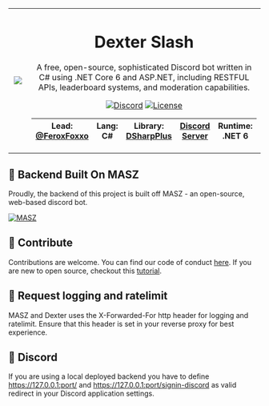 ﻿<table>
    <tr>
        <td align="center" width="25%">
            <img src="https://cdn.discordapp.com/attachments/781077443338960926/807479083297931264/DexLove.png"></img>
        </td>
        <td align="center" width="75%">
            
# Dexter Slash

A free, open-source, sophisticated Discord bot written in C# using .NET Core 6 and ASP.NET, including RESTFUL APIs, leaderboard systems, and moderation capabilities.

[![Discord](https://img.shields.io/discord/336243033416794118.svg?color=7000FB&label=discord&style=for-the-badge)](https://discord.gg/USFurries)
[![License](https://img.shields.io/github/license/FeroxFoxxo/DiscordSlash.svg?color=7000FB&style=for-the-badge)](https://github.com/FeroxFoxxo/DiscordSlash/blob/master/LICENSE)
  
|**Lead:** [@FeroxFoxxo](https://github.com/FeroxFoxxo)|**Lang:** C#|**Library:** [DSharpPlus](https://github.com/DSharpPlus/DSharpPlus)|[Discord Server](https://discord.gg/USFurries)|**Runtime**: .NET 6
|---|---|---|---|---|
          
</table>

## 🤝 Backend Built On MASZ

Proudly, the backend of this project is built off MASZ - an open-source, web-based discord bot.

[![MASZ](https://img.shields.io/badge/MARZ-Visit%20Here-blue?style=for-the-badge)](https://github.com/zaanposni/discord-masz)

## 🤝 Contribute

Contributions are welcome.
You can find our code of conduct [here](https://github.com/FeroxFoxxo/DiscordSlash/blob/master/CODE_OF_CONDUCT.md).
If you are new to open source, checkout this [tutorial](https://github.com/firstcontributions/first-contributions).

## 📃 Request logging and ratelimit

MASZ and Dexter uses the X-Forwarded-For http header for logging and ratelimit.
Ensure that this header is set in your reverse proxy for best experience.

## 🤖 Discord

If you are using a local deployed backend you have to define https://127.0.0.1:port/ and https://127.0.0.1:port/signin-discord as valid redirect in your Discord application settings.

